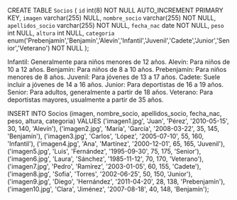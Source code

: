 CREATE TABLE `Socios` (
  `id` int(8) NOT NULL AUTO_INCREMENT PRIMARY KEY,
  `imagen` varchar(255) NULL,
  `nombre_socio` varchar(255) NOT NULL,
  `apellidos_socio` varchar(255) NOT NULL,
  `fecha_nac` date NOT NULL,
  `peso` int NULL,
  `altura` int NULL,
  `categoria` enum('Prebenjamín','Benjamín','Alevín','Infantil','Juvenil','Cadete','Junior','Senior','Veterano') NOT NULL
);

Infantil: Generalmente para niños menores de 12 años.
Alevín: Para niños de 10 a 12 años.
Benjamín: Para niños de 8 a 10 años.
Prebenjamín: Para niños menores de 8 años.
Juvenil: Para jóvenes de 13 a 17 años.
Cadete: Suele incluir a jóvenes de 14 a 16 años.
Junior: Para deportistas de 16 a 19 años.
Senior: Para adultos, generalmente a partir de 18 años.
Veterano: Para deportistas mayores, usualmente a partir de 35 años.

INSERT INTO Socios (imagen, nombre_socio, apellidos_socio, fecha_nac, peso, altura, categoria) VALUES
('imagen1.jpg', 'Juan', 'Pérez', '2010-05-15', 30, 140, 'Alevín'),
('imagen2.jpg', 'María', 'García', '2008-03-22', 35, 145, 'Benjamín'),
('imagen3.jpg', 'Carlos', 'López', '2005-07-10', 55, 160, 'Infantil'),
('imagen4.jpg', 'Ana', 'Martínez', '2000-12-01', 65, 165, 'Juvenil'),
('imagen5.jpg', 'Luis', 'Fernández', '1995-09-30', 75, 175, 'Senior'),
('imagen6.jpg', 'Laura', 'Sánchez', '1985-11-12', 70, 170, 'Veterano'),
('imagen7.jpg', 'Pedro', 'Ramírez', '2003-01-05', 60, 155, 'Cadete'),
('imagen8.jpg', 'Sofia', 'Torres', '2002-06-25', 50, 150, 'Junior'),
('imagen9.jpg', 'Diego', 'Hernández', '2011-04-20', 28, 138, 'Prebenjamín'),
('imagen10.jpg', 'Clara', 'Jiménez', '2007-08-18', 40, 148, 'Benjamín');
